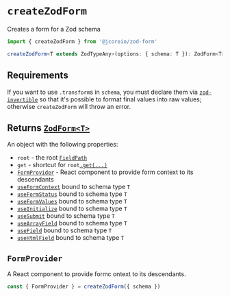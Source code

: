 # `createZodForm`

Creates a form for a Zod schema

```ts
import { createZodForm } from '@jcoreio/zod-form'
```

```ts
createZodForm<T extends ZodTypeAny>(options: { schema: T }): ZodForm<T>
```

## Requirements

If you want to use `.transform`s in `schema`, you must declare them via
[`zod-invertible`](https://github.com/jcoreio/zod-invertible) so that it's possible
to format final values into raw values; otherwise `createZodForm` will throw an error.

## Returns [`ZodForm<T>`](./types#zodform)

An object with the following properties:

- `root` - the root [`FieldPath`](./FieldPath.md)
- `get` - shortcut for `root`[`.get(...)`](./FieldPath.md#getpath)
- [`FormProvider`](#FormProvider) - React component to provide form context to its descendants
- [`useFormContext`](./useFormContext.md) bound to schema type `T`
- [`useFormStatus`](./useFormStatus.md) bound to schema type `T`
- [`useFormValues`](./useFormValues.md) bound to schema type `T`
- [`useInitialize`](./useInitialize.md) bound to schema type `T`
- [`useSubmit`](./useSubmit.md) bound to schema type `T`
- [`useArrayField`](./useArrayField.md) bound to schema type `T`
- [`useField`](./useField.md) bound to schema type `T`
- [`useHtmlField`](./useHtmlField.md) bound to schema type `T`

## `FormProvider`

A React component to provide formc ontext to its descendants.

```ts
const { FormProvider } = createZodForm({ schema })
```
